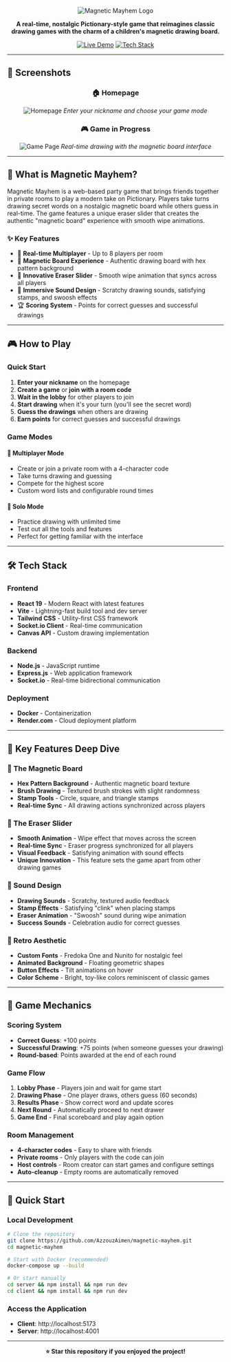 <div align="center">

![Magnetic Mayhem Logo](client/src/assets/logo.png)

**A real-time, nostalgic Pictionary-style game that reimagines classic drawing games with the charm of a children's magnetic drawing board.**

[![Live Demo](https://img.shields.io/badge/🎮%20Live%20Demo-Play%20Now-green?style=for-the-badge&logo=gamepad)](https://magnetic-mayhem-client.onrender.com)
[![Tech Stack](https://img.shields.io/badge/⚡%20Tech%20Stack-React%20%7C%20Socket.io%20%7C%20Node.js-blue?style=for-the-badge)](https://github.com/AzzouzAimen/magnetic-mayhem)

</div>

---

## 📸 **Screenshots**

<div align="center">

### 🏠 **Homepage**

![Homepage](screenshots/homepage.png)
_Enter your nickname and choose your game mode_

### 🎮 **Game in Progress**

![Game Page](screenshots/gamepage.png)
_Real-time drawing with the magnetic board interface_

</div>

---

## 🌟 **What is Magnetic Mayhem?**

Magnetic Mayhem is a web-based party game that brings friends together in private rooms to play a modern take on Pictionary. Players take turns drawing secret words on a nostalgic magnetic board while others guess in real-time. The game features a unique eraser slider that creates the authentic "magnetic board" experience with smooth wipe animations.

### ✨ **Key Features**

- 🎯 **Real-time Multiplayer** - Up to 8 players per room
- 🎨 **Magnetic Board Experience** - Authentic drawing board with hex pattern background
- 🧲 **Innovative Eraser Slider** - Smooth wipe animation that syncs across all players
- 🎵 **Immersive Sound Design** - Scratchy drawing sounds, satisfying stamps, and swoosh effects
- 🏆 **Scoring System** - Points for correct guesses and successful drawings

---

## 🎮 **How to Play**

### **Quick Start**

1. **Enter your nickname** on the homepage
2. **Create a game** or **join with a room code**
3. **Wait in the lobby** for other players to join
4. **Start drawing** when it's your turn (you'll see the secret word)
5. **Guess the drawings** when others are drawing
6. **Earn points** for correct guesses and successful drawings

### **Game Modes**

#### 🎯 **Multiplayer Mode**

- Create or join a private room with a 4-character code
- Take turns drawing and guessing
- Compete for the highest score
- Custom word lists and configurable round times

#### 🎨 **Solo Mode**

- Practice drawing with unlimited time
- Test out all the tools and features
- Perfect for getting familiar with the interface

---

## 🛠️ **Tech Stack**

### **Frontend**

- **React 19** - Modern React with latest features
- **Vite** - Lightning-fast build tool and dev server
- **Tailwind CSS** - Utility-first CSS framework
- **Socket.io Client** - Real-time communication
- **Canvas API** - Custom drawing implementation

### **Backend**

- **Node.js** - JavaScript runtime
- **Express.js** - Web application framework
- **Socket.io** - Real-time bidirectional communication

### **Deployment**

- **Docker** - Containerization
- **Render.com** - Cloud deployment platform

---

## 🎨 **Key Features Deep Dive**

### **🧲 The Magnetic Board**

- **Hex Pattern Background** - Authentic magnetic board texture
- **Brush Drawing** - Textured brush strokes with slight randomness
- **Stamp Tools** - Circle, square, and triangle stamps
- **Real-time Sync** - All drawing actions synchronized across players

### **🎯 The Eraser Slider**

- **Smooth Animation** - Wipe effect that moves across the screen
- **Real-time Sync** - Eraser progress synchronized for all players
- **Visual Feedback** - Satisfying animation with sound effects
- **Unique Innovation** - This feature sets the game apart from other drawing games

### **🎵 Sound Design**

- **Drawing Sounds** - Scratchy, textured audio feedback
- **Stamp Effects** - Satisfying "clink" when placing stamps
- **Eraser Animation** - "Swoosh" sound during wipe animation
- **Success Sounds** - Celebration audio for correct guesses

### **🎪 Retro Aesthetic**

- **Custom Fonts** - Fredoka One and Nunito for nostalgic feel
- **Animated Background** - Floating geometric shapes
- **Button Effects** - Tilt animations on hover
- **Color Scheme** - Bright, toy-like colors reminiscent of classic games

---

## 🎯 **Game Mechanics**

### **Scoring System**

- **Correct Guess**: +100 points
- **Successful Drawing**: +75 points (when someone guesses your drawing)
- **Round-based**: Points awarded at the end of each round

### **Game Flow**

1. **Lobby Phase** - Players join and wait for game start
2. **Drawing Phase** - One player draws, others guess (60 seconds)
3. **Results Phase** - Show correct word and update scores
4. **Next Round** - Automatically proceed to next drawer
5. **Game End** - Final scoreboard and play again option

### **Room Management**

- **4-character codes** - Easy to share with friends
- **Private rooms** - Only players with the code can join
- **Host controls** - Room creator can start games and configure settings
- **Auto-cleanup** - Empty rooms are automatically removed

---

## 🚀 **Quick Start**

### **Local Development**

```bash
# Clone the repository
git clone https://github.com/AzzouzAimen/magnetic-mayhem.git
cd magnetic-mayhem

# Start with Docker (recommended)
docker-compose up --build

# Or start manually
cd server && npm install && npm run dev
cd client && npm install && npm run dev
```

### **Access the Application**

- **Client**: http://localhost:5173
- **Server**: http://localhost:4001

---

<div align="center">

**⭐ Star this repository if you enjoyed the project!**

</div>
